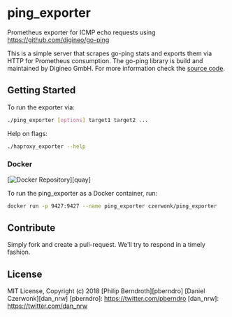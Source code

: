 # ping_exporter
Prometheus exporter for ICMP echo requests using https://github.com/digineo/go-ping

This is a simple server that scrapes go-ping stats and exports them via HTTP for
Prometheus consumption. The go-ping library is build and maintained by Digineo GmbH.
For more information check the [source code][github].

[github]: https://github.com/digineo/go-ping

## Getting Started

To run the exporter via:

```bash
./ping_exporter [options] target1 target2 ...
```

Help on flags:

```bash
./haproxy_exporter --help
```

### Docker

[![Docker Repository](https://hub.docker.com/r/czerwonk/ping_exporter/status)][quay]

To run the ping_exporter as a Docker container, run:

```bash
docker run -p 9427:9427 --name ping_exporter czerwonk/ping_exporter
```


## Contribute

Simply fork and create a pull-request. We'll try to respond in a timely fashion.

## License

MIT License, Copyright (c) 2018
[Philip Berndroth][pberndro]
[Daniel Czerwonk][dan_nrw]
[pberndro]: https://twitter.com/pberndro
[dan_nrw]: https://twitter.com/dan_nrw
